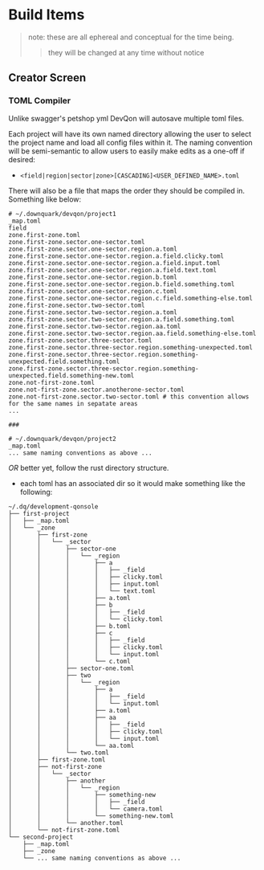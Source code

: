 # Build Items
> note: these are all ephereal and conceptual for the time being.
> > they will be changed at any time without notice

## Creator Screen

### TOML Compiler
Unlike swagger's petshop yml DevQon will autosave multiple toml files.

Each project will have its own named directory allowing the user to select the project name and load all config files within it.
The naming convention will be semi-semantic to allow users to easily make edits as a one-off if desired:
- `<field|region|sector|zone>[CASCADING]<USER_DEFINED_NAME>.toml`

There will also be a file that maps the order they should be compiled in.
Something like below:
```
# ~/.downquark/devqon/project1
_map.toml
field
zone.first-zone.toml
zone.first-zone.sector.one-sector.toml
zone.first-zone.sector.one-sector.region.a.toml
zone.first-zone.sector.one-sector.region.a.field.clicky.toml
zone.first-zone.sector.one-sector.region.a.field.input.toml
zone.first-zone.sector.one-sector.region.a.field.text.toml
zone.first-zone.sector.one-sector.region.b.toml
zone.first-zone.sector.one-sector.region.b.field.something.toml
zone.first-zone.sector.one-sector.region.c.toml
zone.first-zone.sector.one-sector.region.c.field.something-else.toml
zone.first-zone.sector.two-sector.toml
zone.first-zone.sector.two-sector.region.a.toml
zone.first-zone.sector.two-sector.region.a.field.something.toml
zone.first-zone.sector.two-sector.region.aa.toml
zone.first-zone.sector.two-sector.region.aa.field.something-else.toml
zone.first-zone.sector.three-sector.toml
zone.first-zone.sector.three-sector.region.something-unexpected.toml
zone.first-zone.sector.three-sector.region.something-unexpected.field.something.toml
zone.first-zone.sector.three-sector.region.something-unexpected.field.something-new.toml
zone.not-first-zone.toml
zone.not-first-zone.sector.anotherone-sector.toml
zone.not-first-zone.sector.two-sector.toml # this convention allows for the same names in sepatate areas
...

###

# ~/.downquark/devqon/project2
_map.toml
... same naming conventions as above ...
```

_OR_ better yet, follow the rust directory structure.
- each toml has an associated dir so it would make something like the following:
```
~/.dq/development-qonsole
├── first-project
│   ├── _map.toml
│   └── _zone
│       ├── first-zone
│       │   └── _sector
│       │       ├── sector-one
│       │       │   └── _region
│       │       │       ├── a
│       │       │       │   ├── _field
│       │       │       │   ├── clicky.toml
│       │       │       │   ├── input.toml
│       │       │       │   └── text.toml
│       │       │       ├── a.toml
│       │       │       ├── b
│       │       │       │   ├── _field
│       │       │       │   └── clicky.toml
│       │       │       ├── b.toml
│       │       │       ├── c
│       │       │       │   ├── _field
│       │       │       │   ├── clicky.toml
│       │       │       │   └── input.toml
│       │       │       └── c.toml
│       │       ├── sector-one.toml
│       │       ├── two
│       │       │   └── _region
│       │       │       ├── a
│       │       │       │   ├── _field
│       │       │       │   └── input.toml
│       │       │       ├── a.toml
│       │       │       ├── aa
│       │       │       │   ├── _field
│       │       │       │   ├── clicky.toml
│       │       │       │   └── input.toml
│       │       │       └── aa.toml
│       │       └── two.toml
│       ├── first-zone.toml
│       ├── not-first-zone
│       │   └── _sector
│       │       ├── another
│       │       │   └── _region
│       │       │       ├── something-new
│       │       │       │   ├── _field
│       │       │       │   └── camera.toml
│       │       │       └── something-new.toml
│       │       └── another.toml
│       └── not-first-zone.toml
└── second-project
    ├── _map.toml
    ├── _zone
    └── ... same naming conventions as above ...
```
